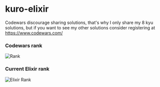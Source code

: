 # kuro-elixir

Codewars discourage sharing solutions, that's why I only share my 8 kyu solutions, but if you want to see my other solutions consider registering at https://www.codewars.com/

### Codewars rank
![Rank](https://www.codewars.com/users/kurovale/badges/large)

### Current Elixir rank

![Elixir Rank](https://shields.io/badge/-7%20kyu-white?logo=elixir&style=for-the-badge&logoColor=4B275F)
